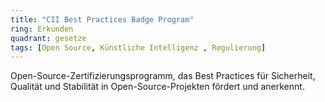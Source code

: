 ```yaml
---
title: "CII Best Practices Badge Program"
ring: Erkunden
quadrant: gesetze
tags: [Open Source, Künstliche Intelligenz , Regulierung]
---
```


Open-Source-Zertifizierungsprogramm, das Best Practices für Sicherheit, Qualität und Stabilität in Open-Source-Projekten fördert und anerkennt.

